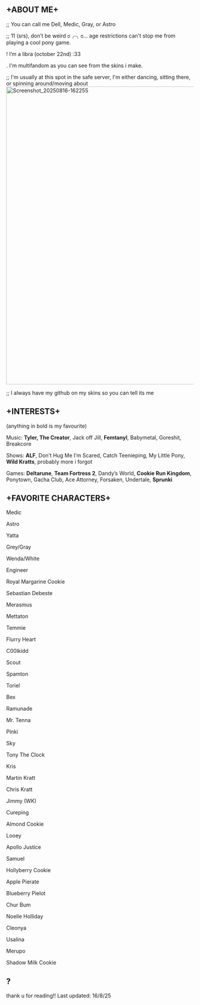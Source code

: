 ## __+ABOUT ME+__
;; You can call me Dell, Medic, Gray, or Astro 

;; 11 (srs), don’t be weird ರ⁠╭⁠╮⁠ರ… age restrictions can't stop me from playing a cool pony game.

! I’m a libra (october 22nd) :33

. I'm multifandom as you can see from the skins i make.

;; I'm usually at this spot in the safe server, I'm either dancing, sitting there, or spinning around/moving about
<img width="1280" height="800" alt="Screenshot_20250816-162255" src="https://github.com/user-attachments/assets/cfebd04f-f21c-4ee2-b18e-5b4669d6553d" />


;; I always have my github on my skins so you can tell its me 
## __+INTERESTS+__

(anything in bold is my favourite)

Music:
**Tyler, The Creator**, Jack off Jill, **Femtanyl**, Babymetal, Goreshit, Breakcore

Shows:
**ALF**, Don’t Hug Me I’m Scared, Catch Teenieping, My Little Pony, **Wild Kratts**, probably more i forgot

Games:
**Deltarune**, **Team Fortress 2**, Dandy’s World, **Cookie Run Kingdom**, Ponytown, Gacha Club, Ace Attorney, Forsaken, Undertale, **Sprunki**

## +FAVORITE CHARACTERS+

Medic

Astro 

Yatta

Grey/Gray

Wenda/White

Engineer

Royal Margarine Cookie

Sebastian Debeste

Merasmus

Mettaton

Temmie

Flurry Heart

C00lkidd

Scout

Spamton

Toriel

Bex

Ramunade

Mr. Tenna

Pinki

Sky

Tony The Clock

Kris

Martin Kratt

Chris Kratt

Jimmy (WK)

Cureping

Almond Cookie

Looey

Apollo Justice

Samuel

Hollyberry Cookie

Apple Pierate

Blueberry Pielot

Chur Bum

Noelle Holliday

Cleonya

Usalina

Merupo

Shadow Milk Cookie

## ?

thank u for reading!! Last updated: 16/8/25
